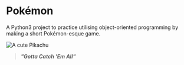 # Pokémon
A Python3 project to practice utilising object-oriented programming by making a short Pokémon-esque game. 

![A cute Pikachu](https://i.pinimg.com/originals/76/47/9d/76479dd91dc55c2768ddccfc30a4fbf5.png) 

> ***"Gotta Catch 'Em All"***

